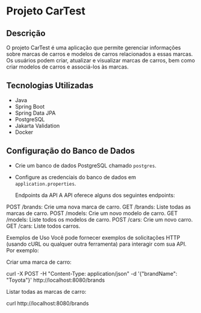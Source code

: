 # Projeto CarTest

## Descrição
O projeto CarTest é uma aplicação que permite gerenciar informações sobre marcas de carros e modelos de carros relacionados a essas marcas. Os usuários podem criar,
atualizar e visualizar marcas de carros, bem como criar modelos de carros e associá-los às marcas.

## Tecnologias Utilizadas
- Java
- Spring Boot
- Spring Data JPA
- PostgreSQL
- Jakarta Validation
- Docker

## Configuração do Banco de Dados
- Crie um banco de dados PostgreSQL chamado `postgres`.
- Configure as credenciais do banco de dados em `application.properties`.

  Endpoints da API
A API oferece alguns dos seguintes endpoints:

POST /brands: Crie uma nova marca de carro.
GET /brands: Liste todas as marcas de carro.
POST /models: Crie um novo modelo de carro.
GET /models: Liste todos os modelos de carro.
POST /cars: Crie um novo carro.
GET /cars: Liste todos carros.

Exemplos de Uso
Você pode fornecer exemplos de solicitações HTTP (usando cURL ou qualquer outra ferramenta) para interagir com sua API. Por exemplo:

Criar uma marca de carro:

curl -X POST -H "Content-Type: application/json" -d '{"brandName": "Toyota"}' http://localhost:8080/brands

Listar todas as marcas de carro:

curl http://localhost:8080/brands
